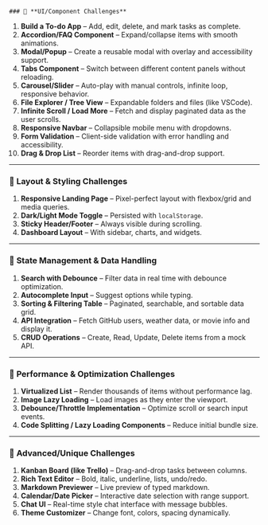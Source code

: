 	### 🔹 **UI/Component Challenges**

1. **Build a To-do App** – Add, edit, delete, and mark tasks as complete.
2. **Accordion/FAQ Component** – Expand/collapse items with smooth animations.
3. **Modal/Popup** – Create a reusable modal with overlay and accessibility support.
4. **Tabs Component** – Switch between different content panels without reloading.
5. **Carousel/Slider** – Auto-play with manual controls, infinite loop, responsive behavior.
6. **File Explorer / Tree View** – Expandable folders and files (like VSCode).
7. **Infinite Scroll / Load More** – Fetch and display paginated data as the user scrolls.
8. **Responsive Navbar** – Collapsible mobile menu with dropdowns.
9. **Form Validation** – Client-side validation with error handling and accessibility.
10. **Drag & Drop List** – Reorder items with drag-and-drop support.

---

### 🔹 **Layout & Styling Challenges**

1. **Responsive Landing Page** – Pixel-perfect layout with flexbox/grid and media queries.
2. **Dark/Light Mode Toggle** – Persisted with `localStorage`.
3. **Sticky Header/Footer** – Always visible during scrolling.
4. **Dashboard Layout** – With sidebar, charts, and widgets.

---

### 🔹 **State Management & Data Handling**

1. **Search with Debounce** – Filter data in real time with debounce optimization.
2. **Autocomplete Input** – Suggest options while typing.
3. **Sorting & Filtering Table** – Paginated, searchable, and sortable data grid.
4. **API Integration** – Fetch GitHub users, weather data, or movie info and display it.
5. **CRUD Operations** – Create, Read, Update, Delete items from a mock API.

---

### 🔹 **Performance & Optimization Challenges**

1. **Virtualized List** – Render thousands of items without performance lag.
2. **Image Lazy Loading** – Load images as they enter the viewport.
3. **Debounce/Throttle Implementation** – Optimize scroll or search input events.
4. **Code Splitting / Lazy Loading Components** – Reduce initial bundle size.

---

### 🔹 **Advanced/Unique Challenges**

1. **Kanban Board (like Trello)** – Drag-and-drop tasks between columns.
2. **Rich Text Editor** – Bold, italic, underline, lists, undo/redo.
3. **Markdown Previewer** – Live preview of typed markdown.
4. **Calendar/Date Picker** – Interactive date selection with range support.
5. **Chat UI** – Real-time style chat interface with message bubbles.
6. **Theme Customizer** – Change font, colors, spacing dynamically.
